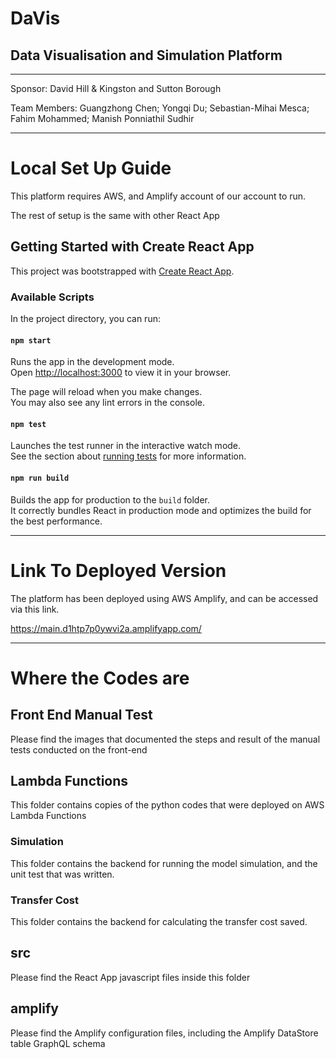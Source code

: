 # DaVis

## Data Visualisation and Simulation Platform
---
Sponsor: David Hill & Kingston and Sutton Borough

Team Members: Guangzhong Chen; Yongqi Du; Sebastian-Mihai Mesca; Fahim Mohammed; Manish Ponniathil Sudhir

---

# Local Set Up Guide

This platform requires AWS, and Amplify account of our account to run. 

The rest of setup is the same with other React App

## Getting Started with Create React App

This project was bootstrapped with [Create React App](https://github.com/facebook/create-react-app).

### Available Scripts

In the project directory, you can run:

#### `npm start`

Runs the app in the development mode.\
Open [http://localhost:3000](http://localhost:3000) to view it in your browser.

The page will reload when you make changes.\
You may also see any lint errors in the console.

#### `npm test`

Launches the test runner in the interactive watch mode.\
See the section about [running tests](https://facebook.github.io/create-react-app/docs/running-tests) for more information.

#### `npm run build`

Builds the app for production to the `build` folder.\
It correctly bundles React in production mode and optimizes the build for the best performance.

---

# Link To Deployed Version

The platform has been deployed using AWS Amplify, and can be accessed via this link. 

https://main.d1htp7p0ywvi2a.amplifyapp.com/

---

# Where the Codes are

## Front End Manual Test

Please find the images that documented the steps and result of the manual tests conducted on the front-end

## Lambda Functions

This folder contains copies of the python codes that were deployed on AWS Lambda Functions

### Simulation

This folder contains the backend for running the model simulation, and the unit test that was written. 

### Transfer Cost

This folder contains the backend for calculating the transfer cost saved. 

## src

Please find the React App javascript files inside this folder

## amplify

Please find the Amplify configuration files, including the Amplify DataStore table GraphQL schema




